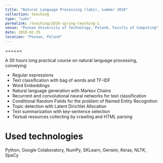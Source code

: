 ```yaml
---
title: "Natural Language Processing (labs), summer 2018"
collection: teaching
type: "Labs"
permalink: /teaching/2018-spring-teaching-1
venue: "Poznan University of Technology, Poland, Faculty of Computing"
date: 2018-02-25
location: "Poznan, Poland"
---
```


======

A 30 hours long practical course on natural language processing, conveying:

* Regular expressions
* Text classification with bag of words and TF-IDF
* Word Embeddings
* Natural language generation with Markov Chains
* Recurrent and convolutional neural networks for text classification
* Conditional Random Fields for the problem of Named Entity Recognition
* Topic detection with Latent Dirichlet Allocation
* Text summarization with key-sentence selection
* Textual resources collecting by crawling and HTML parsing



Used technologies
======

Python, Google Colaboratory, NumPy, SKLearn, Gensim, Keras, NLTK, SpaCy
